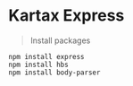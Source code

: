 # Kartax Express

> Install packages
```
npm install express
npm install hbs
npm install body-parser
```
